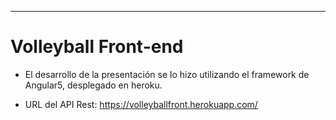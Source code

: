 
***
# Volleyball Front-end

* El desarrollo de la presentación se lo hizo utilizando el framework de Angular5, desplegado en heroku.

* URL del API Rest: https://volleyballfront.herokuapp.com/
